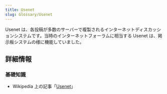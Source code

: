 ```yaml
---
title: Usenet
slug: Glossary/Usenet
---
```


Usenet は、各投稿が多数のサーバーで複製されるインターネットディスカッションシステムです。当時のインターネットフォーラムに相当する Usenet は、掲示板システムの様に機能していました。

## 詳細情報

### 基礎知識

- Wikipedia 上の記事「[Usenet](https://ja.wikipedia.org/wiki/Usenet)」
